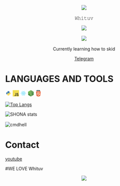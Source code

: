 <p align="center">  
<img src="https://i0.wp.com/i.imgur.com/YPG5OJp.gif">
</p>
<p align="center">
    𝚆𝚑𝚒𝚝𝚞𝚟  </>
<p align="center">  
<img src="https://komarev.com/ghpvc/?username=cmdhell&color=grey">
</p>
    <p align="center">
  <img src="https://discord.c99.nl/widget/theme-4/823410430323327016.png"/>
</p>
<p align="center">
Currently learning how to skid
<p align="center">
    <a href="https://t.me/uvwhit">Telegram</a>
    
# LANGUAGES AND TOOLS

<code><img height="20" src="https://raw.githubusercontent.com/github/explore/80688e429a7d4ef2fca1e82350fe8e3517d3494d/topics/python/python.png"></code>
<code><img height="20" src="https://raw.githubusercontent.com/github/explore/80688e429a7d4ef2fca1e82350fe8e3517d3494d/topics/javascript/javascript.png"></code>
<code><img height="20" src="https://raw.githubusercontent.com/github/explore/80688e429a7d4ef2fca1e82350fe8e3517d3494d/topics/react/react.png"></code>
<code><img height="20" src="https://raw.githubusercontent.com/github/explore/80688e429a7d4ef2fca1e82350fe8e3517d3494d/topics/nodejs/nodejs.png"></code>
<code><img height="20" src="https://raw.githubusercontent.com/github/explore/80688e429a7d4ef2fca1e82350fe8e3517d3494d/topics/html/html.png"></code>

[![Top Langs](https://github-readme-stats-two-nu-79.vercel.app/api/top-langs/?username=cmdhell&layout=compact&theme=merko)](https://github.com/cmdhell/github-readme-stats)

![SHONA stats](https://github-readme-stats-two-nu-79.vercel.app/api?username=cmdhell&show_icons=true&theme=merko)
<p><img align="center" src="https://github-readme-streak-stats.herokuapp.com/?user=cmdhell&theme=merko" alt="cmdhell" /> </p> 

# Contact
 [youtube](https://www.youtube.com/@whituv)


#WE LOVE Whituv
<p align="center">
  <a href="https://github.com/cmdhell">
    <img src="https://avatars.githubusercontent.com/u/144094389?s=50&u=2445cd14f3f6d5743ff6d45a2163067556e92704&v=4"/>
     </a>
</p>
